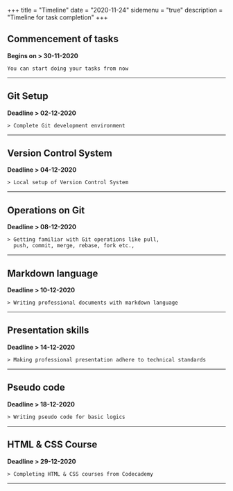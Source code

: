 +++
title = "Timeline"
date = "2020-11-24"
sidemenu = "true"
description = "Timeline for task completion"
+++

## Commencement of tasks  
 
**Begins on > 30-11-2020**   

	You can start doing your tasks from now

------

## Git Setup  

**Deadline > 02-12-2020**  

    > Complete Git development environment

------

## Version Control System  

**Deadline > 04-12-2020**  

    > Local setup of Version Control System

------

## Operations on Git  

**Deadline > 08-12-2020**  

    > Getting familiar with Git operations like pull, 
      push, commit, merge, rebase, fork etc.,

------

## Markdown language  

**Deadline > 10-12-2020**  

    > Writing professional documents with markdown language

------

## Presentation skills  

**Deadline > 14-12-2020**  

    > Making professional presentation adhere to technical standards

------

## Pseudo code  

**Deadline > 18-12-2020**  

    > Writing pseudo code for basic logics

------

## HTML & CSS Course  

**Deadline > 29-12-2020**  

    > Completing HTML & CSS courses from Codecademy

------

